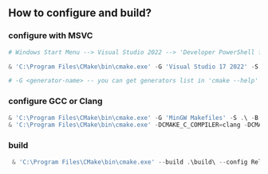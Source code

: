 ## How to configure and build?

### configure with MSVC
```powershell
# Windows Start Menu --> Visual Studio 2022 --> 'Developer PowerShell for VS 2022'

& 'C:\Program Files\CMake\bin\cmake.exe' -G 'Visual Studio 17 2022' -S .\ -B .\build\                                                     # configure cmake msvc

# -G <generator-name> -- you can get generators list in 'cmake --help'
```

### configure GCC or Clang
```powershell
& 'C:\Program Files\CMake\bin\cmake.exe' -G 'MinGW Makefiles' -S .\ -B .\build\                                                           # configure cmake gcc
& 'C:\Program Files\CMake\bin\cmake.exe' -DCMAKE_C_COMPILER=clang -DCMAKE_CXX_COMPILER=clang++ -G 'MinGW Makefiles' -S .\ -B .\build\     # configure cmake clang
```

### build
```powershell
 & 'C:\Program Files\CMake\bin\cmake.exe' --build .\build\ --config Release --verbose --clean-first                                       # build entire project
```
